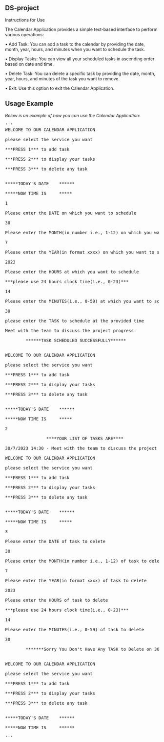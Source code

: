 ## DS-project
Instructions for Use

The Calendar Application provides a simple text-based interface to perform various operations:

• Add Task: You can add a task to the calendar by providing the date, month, year, hours, and minutes when you want to schedule the task.

• Display Tasks: You can view all your scheduled tasks in ascending order based on date and time.

• Delete Task: You can delete a specific task by providing the date, month, year, hours, and minutes of the task you want to remove.

• Exit: Use this option to exit the Calendar Application.

## Usage Example

*Below is an example of how you can use the Calendar Application:*

<pre>
'''
WELCOME TO OUR CALENDAR APPLICATION

please select the service you want

***PRESS 1*** to add task

***PRESS 2*** to display your tasks

***PRESS 3*** to delete any task


*****TODAY'S DATE   <current_date> ******

*****NOW TIME IS    <current_time> *****

1

Please enter the DATE on which you want to schedule

30

Please enter the MONTH(in number i.e., 1-12) on which you want to schedule

7

Please enter the YEAR(in format xxxx) on which you want to schedule

2023

Please enter the HOURS at which you want to schedule

***please use 24 hours clock time(i.e., 0-23)***

14

Please enter the MINUTES(i.e., 0-59) at which you want to schedule

30

please enter the TASK to schedule at the provided time

Meet with the team to discuss the project progress.

        ******TASK SCHEDULED SUCCESSFULLY******


WELCOME TO OUR CALENDAR APPLICATION

please select the service you want

***PRESS 1*** to add task

***PRESS 2*** to display your tasks

***PRESS 3*** to delete any task


*****TODAY'S DATE   <current_date> ******

*****NOW TIME IS    <current_time> *****

2

                ****YOUR LIST OF TASKS ARE****

30/7/2023 14:30 - Meet with the team to discuss the project progress.

WELCOME TO OUR CALENDAR APPLICATION

please select the service you want

***PRESS 1*** to add task

***PRESS 2*** to display your tasks

***PRESS 3*** to delete any task


*****TODAY'S DATE   <current_date> ******

*****NOW TIME IS    <current_time> *****

3

Please enter the DATE of task to delete

30

Please enter the MONTH(in number i.e., 1-12) of task to delete

7

Please enter the YEAR(in format xxxx) of task to delete

2023

Please enter the HOURS of task to delete

***please use 24 hours clock time(i.e., 0-23)***

14

Please enter the MINUTES(i.e., 0-59) of task to delete

30

        *******Sorry You Don't Have Any TASK to Delete on 30/7/2023 14:30******


WELCOME TO OUR CALENDAR APPLICATION

please select the service you want

***PRESS 1*** to add task

***PRESS 2*** to display your tasks

***PRESS 3*** to delete any task


*****TODAY'S DATE   <current_date> ******

*****NOW TIME IS    <current_time> ******

'''
</pre>
